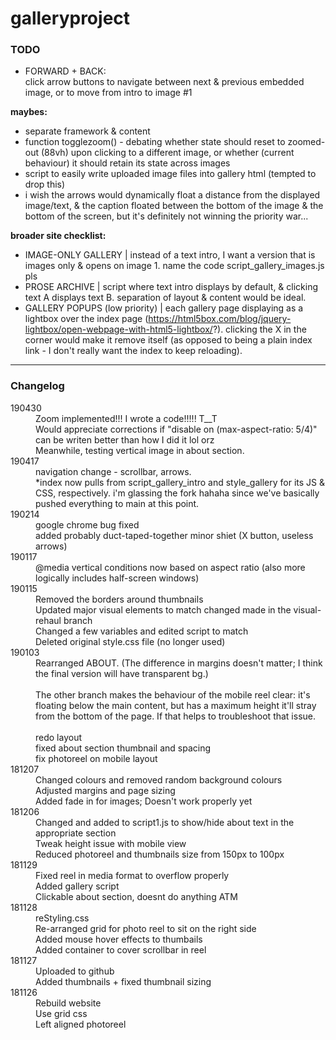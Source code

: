 # galleryproject

### TODO
- FORWARD + BACK:<br />click arrow buttons to navigate between next & previous embedded image, or to move from intro to image #1

**maybes:**
- separate framework & content
- function togglezoom() - debating whether state should reset to zoomed-out (88vh) upon clicking to a different image, or whether (current behaviour) it should retain its state across images
- script to easily write uploaded image files into gallery html (tempted to drop this)
- i wish the arrows would dynamically float a distance from the displayed image/text, & the caption floated between the bottom of the image & the bottom of the screen, but it's definitely not winning the priority war...


**broader site checklist:**
- IMAGE-ONLY GALLERY | instead of a text intro, I want a version that is images only & opens on image 1. name the code script_gallery_images.js pls
- PROSE ARCHIVE | script where text intro displays by default, & clicking text A displays text B. separation of layout & content would be ideal.
- GALLERY POPUPS (low priority) | each gallery page displaying as a lightbox over the index page (https://html5box.com/blog/jquery-lightbox/open-webpage-with-html5-lightbox/?). clicking the X in the corner would make it remove itself (as opposed to being a plain index link - I don't really want the index to keep reloading).

-----
### Changelog
<dl>
  <dt>190430</dt>
  <dd>Zoom implemented!!! I wrote a code!!!!! T__T<br />
    Would appreciate corrections if "disable on (max-aspect-ratio: 5/4)" can be writen better than how I did it lol orz<br />
    Meanwhile, testing vertical image in about section.
  
  <dt>190417</dt>
  <dd>navigation change - scrollbar, arrows.<br />
    *index now pulls from script_gallery_intro and style_gallery for its JS & CSS, respectively.
    i'm glassing the fork hahaha since we've basically pushed everything to main at this point.
  
  <dt>190214</dt>
  <dd>
    google chrome bug fixed<br/>
    added probably duct-taped-together minor shiet (X button, useless arrows)</dd>
  
  <dt>190117</dt>
  <dd>@media vertical conditions now based on aspect ratio (also more logically includes half-screen windows)</dd>

  <dt>190115</dt>
  <dd>
    Removed the borders around thumbnails<br/>
    Updated major visual elements to match changed made in the visual-rehaul branch<br/>
    Changed a few variables and edited script to match<br/>
    Deleted original style.css file (no longer used)
  </dd>
  
  <dt>190103</dt>
  <dd>
    Rearranged ABOUT. (The difference in margins doesn't matter; I think the final version will have transparent bg.)<br/><br/>
    The other branch makes the behaviour of the mobile reel clear: it's floating below the main content, but has a maximum height it'll stray from the bottom of the page. If that helps to troubleshoot that issue.<br/><br/>
    redo layout<br/>
    fixed about section thumbnail and spacing<br/>
    fix photoreel on mobile layout
  </dd>
  
  <dt>181207</dt>
  <dd>
    Changed colours and removed random background colours<br/>
    Adjusted margins and page sizing<br/>
    Added fade in for images; Doesn't work properly yet
  </dd>
  
  <dt>181206</dt>
  <dd>
    Changed and added to script1.js to show/hide about text in the appropriate section<br/>
    Tweak height issue with mobile view<br/>
    Reduced photoreel and thumbnails size from 150px to 100px
  </dd>
  
  <dt>181129</dt>
  <dd>
    Fixed reel in media format to overflow properly<br/>
    Added gallery script<br/>
    Clickable about section, doesnt do anything ATM
  </dd>
  
  <dt>181128</dt>
  <dd>
    reStyling.css<br/>
    Re-arranged grid for photo reel to sit on the right side<br/>
    Added mouse hover effects to thumbails<br/>
    Added container to cover scrollbar in reel
  </dd>

  <dt>181127</dt>
  <dd>
    Uploaded to github<br/>
    Added thumbnails + fixed thumbnail sizing
  </dd>

  <dt>181126</dt>
  <dd>
    Rebuild website<br/>
    Use grid css<br/>
    Left aligned photoreel
  </dd>
  
  <dt></dt>
  <dd>
    
  </dd>
</dl>
